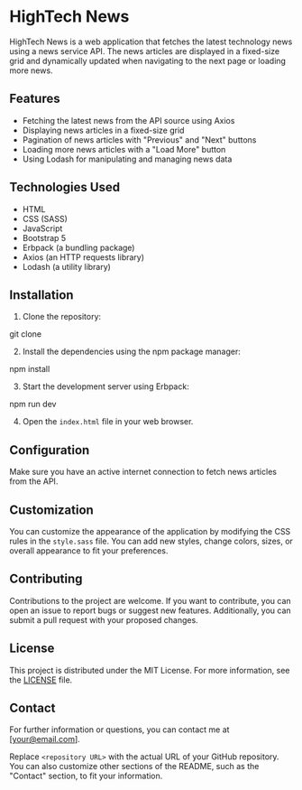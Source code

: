 # HighTech News

HighTech News is a web application that fetches the latest technology news using a news service API. The news articles are displayed in a fixed-size grid and dynamically updated when navigating to the next page or loading more news.

## Features

- Fetching the latest news from the API source using Axios
- Displaying news articles in a fixed-size grid
- Pagination of news articles with "Previous" and "Next" buttons
- Loading more news articles with a "Load More" button
- Using Lodash for manipulating and managing news data

## Technologies Used

- HTML
- CSS (SASS)
- JavaScript
- Bootstrap 5
- Erbpack (a bundling package)
- Axios (an HTTP requests library)
- Lodash (a utility library)

## Installation

1. Clone the repository:

git clone <repository URL>
  
2. Install the dependencies using the npm package manager:

npm install
  
3. Start the development server using Erbpack:

npm run dev
  
4. Open the `index.html` file in your web browser.

## Configuration

Make sure you have an active internet connection to fetch news articles from the API.

## Customization

You can customize the appearance of the application by modifying the CSS rules in the `style.sass` file. You can add new styles, change colors, sizes, or overall appearance to fit your preferences.

## Contributing

Contributions to the project are welcome. If you want to contribute, you can open an issue to report bugs or suggest new features. Additionally, you can submit a pull request with your proposed changes.

## License

This project is distributed under the MIT License. For more information, see the [LICENSE](LICENSE) file.

## Contact

For further information or questions, you can contact me at [your@email.com].

Replace `<repository URL>` with the actual URL of your GitHub repository. You can also customize other sections of the README, such as the "Contact" section, to fit your information.
